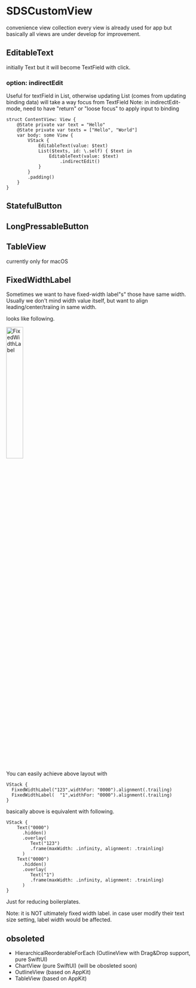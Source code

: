 # SDSCustomView

convenience view collection
every view is already used for app but basically all views are under develop for improvement.

## EditableText
initially Text but it will become TextField with click.

### option: indirectEdit
Useful for textField in List, otherwise updating List (comes from updating binding data) will take a way focus from TextField
Note: in indirectEdit-mode, need to have "return" or "loose focus" to apply input to binding

```
struct ContentView: View {
    @State private var text = "Hello"
    @State private var texts = ["Hello", "World"]
    var body: some View {
        VStack {
            EditableText(value: $text)
            List($texts, id: \.self) { $text in
                EditableText(value: $text)
                    .indirectEdit()
            }
        }
        .padding()
    }
}

```

## StatefulButton

## LongPressableButton

## TableView
currently only for macOS

## FixedWidthLabel

Sometimes we want to have fixed-width label"s" those have same width.
Usually we don't mind width value itself, but want to align leading/center/traiing in same width.

looks like following.

<img width=30% alt="FixedWidthLabel" src="https://user-images.githubusercontent.com/6419800/164699567-ec2592c4-3191-4b7e-8f4e-b137b62dd488.png">

You can easily achieve above layout with
```
VStack {
  FixedWidthLabel("123",widthFor: "0000").alignment(.trailing)
  FixedWidthLabel(  "1",widthFor: "0000").alignment(.trailing)
}
```

basically above is equivalent with following.
```
VStack {
    Text("0000")
      .hidden()
      .overlay(
         Text("123")
         .frame(maxWidth: .infinity, alignment: .trainling)
      )
    Text("0000")
      .hidden()
      .overlay(
         Text("1")
         .frame(maxWidth: .infinity, alignment: .trainling)
      )
}
```

Just for reducing boilerplates.

Note: it is NOT ultimately fixed width label.
in case user modify their text size setting, label width would be affected.


## obsoleted
 - HierarchicalReorderableForEach (OutlineView with Drag&Drop support, pure SwiftUI)
 - ChartView (pure SwiftUI) (will be obosleted soon)
 - OutlineView (based on AppKit)
 - TableView (based on AppKit)


